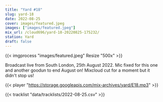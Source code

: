 ```yaml
---
title: "Yard #18"
slug: yard-18
date: 2022-08-25
cover: images/featured.jpeg
images: ["images/featured.jpeg"]
mix_url: /cloud696/yard-18-20220825-175232/
station: Yard
draft: false
---
```


{{< imgprocess "images/featured.jpeg" Resize "500x" >}}

Broadcast live from South London, 25th August 2022. Mic fixed for this one and another goodun to end August on! Mixcloud cut for a moment but it didn't stop us!

{{< player "https://storage.googleapis.com/mix-archives/yard/E18.mp3" >}}

{{< tracklist "data/tracklists/2022-08-25.csv" >}}
